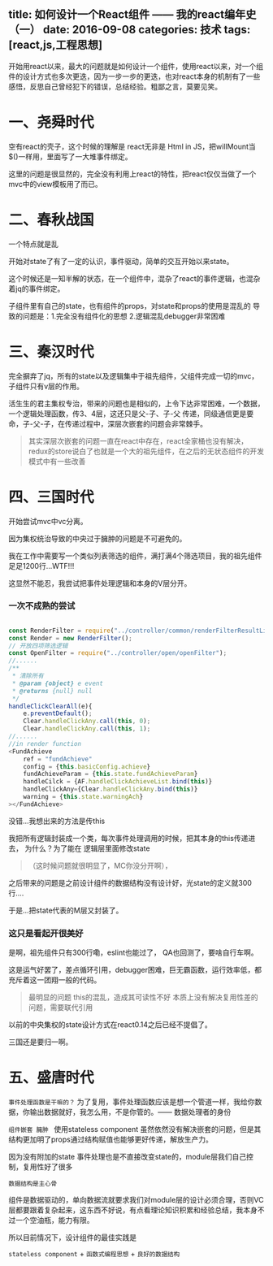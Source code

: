 ﻿title: 如何设计一个React组件 —— 我的react编年史（一）
date: 2016-09-08
categories: 技术
tags: [react,js,工程思想]
---

开始用react以来，最大的问题就是如何设计一个组件，使用react以来，对一个组件的设计方式也多次更迭，因为一步一步的更迭，也对react本身的机制有了一些感悟，反思自己曾经犯下的错误，总结经验。粗鄙之言，莫要见笑。

# 一、尧舜时代

空有react的壳子，这个时候的理解是 react无非是 Html in JS，把willMount当$()一样用，里面写了一大堆事件绑定。

这里的问题是很显然的，完全没有利用上react的特性，把react仅仅当做了一个mvc中的view模板用了而已。

# 二、春秋战国

一个特点就是乱

开始对state了有了一定的认识，事件驱动，简单的交互开始以来state。

这个时候还是一知半解的状态，在一个组件中，混杂了react的事件逻辑，也混杂着jq的事件绑定。

子组件里有自己的state，也有组件的props，对state和props的使用是混乱的
导致的问题是：1.完全没有组件化的思想 2.逻辑混乱debugger非常困难

# 三、秦汉时代

完全摒弃了jq，所有的state以及逻辑集中于祖先组件，父组件完成一切的mvc，子组件只有v层的作用。

活生生的君主集权专治，带来的问题也是相似的，上令下达非常困难，一个数据，一个逻辑处理函数，传3、4层，这还只是父-子、子-父 传递，同级通信更是要命，子-父-子，在传递过程中，深层次嵌套的问题会非常棘手。

>其实深层次嵌套的问题一直在react中存在，react全家桶也没有解决，redux的store说白了也就是一个大的祖先组件，在之后的无状态组件的开发模式中有一些改善

# 四、三国时代
开始尝试mvc中vc分离。

因为集权统治导致的中央过于臃肿的问题是不可避免的。

我在工作中需要写一个类似列表筛选的组件，满打满4个筛选项目，我的祖先组件足足1200行...WTF!!!



这显然不能忍，我尝试把事件处理逻辑和本身的V层分开。

### 一次不成熟的尝试
```javascript

const RenderFilter = require("../controller/common/renderFilterResultList");
const Render = new RenderFilter();
// 开放四项筛选逻辑
const OpenFilter = require("../controller/open/openFilter");
//......
/**
 * 清除所有
 * @param {object} e event
 * @returns {null} null
 */
handleClickClearAll(e){
    e.preventDefault();
    Clear.handleClickAny.call(this, 0);
    Clear.handleClickAny.call(this, 1);
//......
//in render function
<FundAchieve
    ref = "fundAchieve"
    config = {this.basicConfig.achieve}
    fundAchieveParam = {this.state.fundAchieveParam}
    handleCilck = {AF.handleClickAchieveList.bind(this)}
    handleClickAny={Clear.handleClickAny.bind(this)}
    warning = {this.state.warningAch}
></FundAchieve>
```

没错...我想出来的方法是传this

我把所有逻辑封装成一个类，每次事件处理调用的时候，把其本身的this传递进去，
为什么？为了能在 逻辑层里面修改state
>（这时候问题就很明显了，MC你没分开啊），

之后带来的问题是之前设计组件的数据结构没有设计好，光state的定义就300行....




于是...把state代表的M层又封装了。

### 这只是看起开很美好
是啊，祖先组件只有300行嘞，eslint也能过了， QA也回测了，要啥自行车啊。

这是运气好罢了，差点循环引用，debugger困难，巨无霸函数，运行效率低，都充斥着这一团翔一般的代码。
>最明显的问题
this的混乱，造成其可读性不好
本质上没有解决复用性差的问题，需要联代引用

以前的中央集权的state设计方式在react0.14之后已经不提倡了。

三国还是要归一啊。
# 五、盛唐时代

`事件处理函数是干嘛的？`
为了复用，事件处理函数应该是想一个管道一样，我给你数据，你输出数据就好，我怎么用，不是你管的。—— 数据处理者的身份

`组件嵌套 臃肿 `
使用stateless component 
虽然依然没有解决嵌套的问题，但是其结构更加明了props通过结构赋值也能够更好传递，解放生产力。

因为没有附加的state 事件处理也是不直接改变state的，module层我们自己控制，复用性好了很多

`数据结构是主心骨`

组件是数据驱动的，单向数据流就要求我们对module层的设计必须合理，否则VC层都要跟着复杂起来，这东西不好说，有点看理论知识积累和经验总结，我本身不过一个空油瓶，能力有限。


所以目前情况下，设计组件的最佳实践是

`stateless component` + `函数式编程思想`  + `良好的数据结构`
